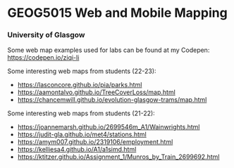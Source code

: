 
# GEOG5015 Web and Mobile Mapping
### University of Glasgow

Some web map examples used for labs can be found at my Codepen: https://codepen.io/ziqi-li

Some interesting web maps from students (22-23):
- https://lasconcore.github.io/pia/parks.html
- https://aamontalvo.github.io/TreeCoverLoss/map.html
- https://chancemwill.github.io/evolution-glasgow-trams/map.html

Some interesting web maps from students (21-22):
- https://joannemarsh.github.io/2699546m_A1/Wainwrights.html
- https://judit-gla.github.io/met4/stations.html
- https://amym007.github.io/2319106/employment.html
- https://kelliesa4.github.io/A1/a1simd.html
- https://ktitzer.github.io/Assignment_1/Munros_by_Train_2699692.html


